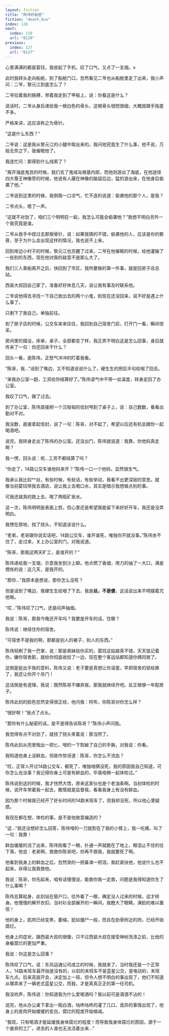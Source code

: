 ```yaml
---
layout: fiction
title: "陈伟的秘密"
fiction: "death_bus"
index: 128
next:
  index: 129
  url: "0129"
previous:
  index: 127
  url: "0127"
---
```

心里满满的都是葛钰，我收起了手机，叹了口气，又点了一支烟。≥

此时我转头走向船舱，到了船舱门口，忽然看见二爷也从船舱里走了出来，我小声问：二爷，黎元江到底怎么了？

二爷拉着我的胳膊，带着我走到了甲板上，说：你看这是什么？

说话时，二爷从身后递给我一根白色的骨头，这根骨头很短很细，大概就跟手指差不多。

严格来讲，这应该称之为骨针。

“这是什么东西？”

二爷说：这是我从黎元江的小腿中取出来的。我问他究竟生了什么事，他不说，万般无奈之下，我催眠他了。

我连忙问：那得到什么线索了？

“离开海底鬼宫的时候，我们去了鬼域岛根基内部，而他则游出了海底，在他途径四大尊王神像旁的时候，他说有人藏在神像的脑袋后边，猛的游出来，在他身后偷袭了他。”

二爷说到这里的时候，我倒吸一口凉气，忙不迭的说道：偷袭他的那个人，是我？

二爷点头，嗯了一声。

“这就不对劲了，咱们三个明明在一起，我怎么可能会偷袭他？”我想不明白另外一个我究竟是谁。

二爷从我手中捏过去那根骨针，说：如果我猜的不错，偷袭他的人，应该是你的骸骨，至于为什么会出现这样的情况，我也说不上来。

回到岸边小村子的时候，黎元江也苏醒了过来，二爷在他催眠的时候，给他灌输了一些别的东西，现在他对我的敌意不是那么大了。

我们三人乘船离开之后，快回到了市区，我所要做的第一件事，就是回房子店总站。

西装大叔回自己家了，准备好好休息几天，说让我有事及时联系他。

二爷说他得去寻找一下自己放出去的两个小鬼，到现在还没回来，说不好是遇上什么事了。

只剩下了我自己，单独前往。

到了房子店的时候，公交车来来往往，我回到自己宿舍门前，打开门一看，瞬间惊呆。

房间里的摆设，床单，桌子，全部都变了样，我正弄不明白这是怎么回事，身后就传来了一句：你还回来干什么？

回头一看，是陈伟，正怒气冲冲的盯着我看。

“陈哥，我...”话到了嘴边，又不知道该说什么了，硬生生的把后半句给咽了回去。

“来我办公室一趟，工资给你结算好了。”陈伟语气中不带一丝温度，转身走回了办公室。

我叹了口气，跟了过去。

到了办公室，陈伟直接把一个沉甸甸的信封甩到了桌子上，说：自己数数，看看出勤对不对。

我没数，直接拿起信封，说了一句：陈哥，对不起了，希望以后还有机会跟你一起喝酒吧。

说完，我转身走出了陈伟的办公室。还没出门，陈伟就说道：我靠，你他妈真走啊？

我一愣，回头说：呃...工资不都结算了吗？

“你走了，14路公交车谁他妈来开？”陈伟一口一个他妈，显然很生气。

我承认我比较**丝，有些时候，有些话，有些举动，我看不出更深层的意思。就像当初葛钰带我去酒店，说让我上去喝口水，其实是暗示我想做点别的事。

可我还就真的跑上去，喝了两瓶矿泉水。

这一次，陈伟明明是表面上怒，但心里还是希望我能留下来好好开车，我还是没弄明白。

我愣在原地，挠了挠头，不知道该说什么。

“老弟，老哥跟你说实话吧，14路公交车，谁开谁死，唯独你开就没事。”陈伟坐不住了，走过来，关上办公室的门，对我说道。

“陈哥，那我这两天旷工，是谁开的？”

陈伟递给我一支烟，示意我坐到沙上聊。他点燃了香烟，用力的抽了一大口，满是惆怅的说：这几天，是我开的。

“那你...”我原本是想说，那你怎么没死？

但是话到了嘴边，我硬生生给咽了下去，我是**丝，不是傻**，这话说出来不明摆着咒他嘛。

“哎...”陈伟叹了口气，还是闷声抽烟。

我说：陈哥，那我今晚还开车吗？我要是开车的话，住哪？

陈伟说：继续住你的宿舍。

“可宿舍不是我的啊，那都是别人的被子，别人的东西。”

陈伟轻刷了我一巴掌，说：那是弟妹给你买的，葛钰这姑娘真不错，天天惦记着你，嫌你宿舍脏，就给你彻底收拾了一边，现在整个客运站都知道你俩同居了。

这倒是挺出乎我的意料，陈伟又说：老子要是真想让你滚蛋，早把宿舍的锁给换了，我还让你开个吊门！

这话倒是有道理，我说：既然陈哥不嫌弃我，那我就继续开吧。反正做够一年配房子。

陈伟此刻的脸色忽然变得很正经，他问我：阿布，你陈哥对你怎么样？

“很好啊！”我点了点头。

“那你有什么秘密的话，是不是得告诉陈哥？”陈伟小声问我。

我觉得有点不对劲了，就挠了挠头笑着说：那当然了。

陈伟此刻从兜里掏出一把匕，噌的一下割破了自己的手腕，对我说：你看。

我知道他身上没鲜血，但故作惊讶道：陈哥，你怎么不流血？

“哎，正常人开过14路公交车，都死了，唯独咱俩没死，我的原因我自己知道，可你怎么也没事？我记得你身上可是有鲜血的，毕竟咱俩一起体检过。”

陈伟说到这的时候，我才恍然大悟，原来这家伙也是个老油条啊。当初体检的时候，说开车带着我一起去，敢情就是监督我，看看我身上有没有鲜血。

因为那个时候我已经开了好长时间的14路末班车了，但我却没死，所以他心里疑惑。

我现在都在想，体检的事，是不是他故意编造的？

“这...”我还没想好怎么回答，陈伟噌的一刀就割在了我的小臂上，我一吃痛，叫了一句：我靠！

鲜血缓缓的流了出来，陈伟刚看了一眼，扑通一声就跪在了地上，眼泪止不住的往下落，他说：老弟啊，救救你陈哥吧，你再不救我，我就要死了啊。

他看到我身上的鲜血之后，忽然哭的一把鼻涕一把泪，我赶紧扶他，他说什么也不起来，非得让我救救他。

我说：陈哥，你先起来，咱有话慢慢说，能救你我一定救，问题是我得知道你生了什么事啊？

陈伟总算起身，此刻站在窗户口，往外看了一眼，确定没人过来的时候，这才转身。他慢慢的解开衣扣，当衬衫全部展开的一瞬间，我瞪大了眼睛，满脸的难以置信！

他的身上，肌肉已经变黑，萎缩，犹如僵尸一般，而且在肋骨附近的肉，已经开始腐烂。

他身上的症状，跟西装大叔的很像，只不过西装大叔在接受神树洗涤之前，比他的身躯腐烂的更加严重。

我说：你这是怎么回事？

陈伟叹了口气，说：东风运通公司成立的时候，我就来了，当时我还是一个正常人，14路末班车最开始是没有的，以前的末班车不是蓝星公交，是电动的，末班车九点。后来高层开会，决定加上一班，但令人想不明白的事出现了，他们不知道从哪弄来了一辆老式蓝星公交，而我，才是真真正正的第一任司机。

我没吭声，陈伟说：你知道我为什么爱喝酒吗？我以前可是滴酒不沾的！

说完，他从办公桌下拿出一瓶白酒，咕咚咕咚的灌了几口，诡异的事情出现了，他身上的皮肉开始缓缓的变白，腐烂的程度开始缩减。

“我现，只有喝酒才能延缓我身体腐烂的程度！而导致我身体腐烂的原因，源于一个废弃的工厂，进去的人谁也无法活着出来...”